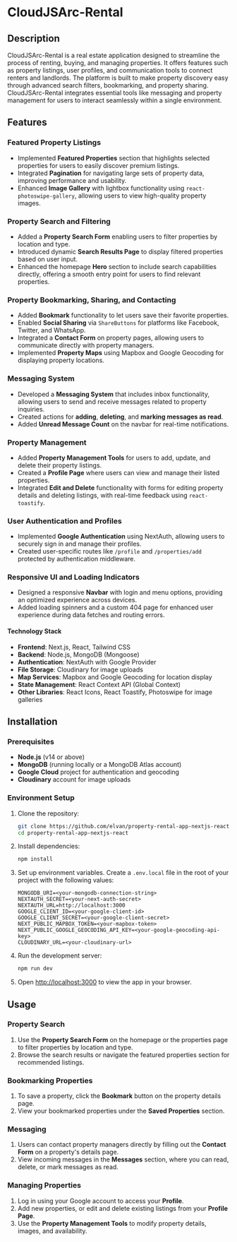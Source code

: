 # CloudJSArc-Rental

## Description

CloudJSArc-Rental is a real estate application designed to streamline the process of renting, buying, and managing properties. It offers features such as property listings, user profiles, and communication tools to connect renters and landlords. The platform is built to make property discovery easy through advanced search filters, bookmarking, and property sharing. CloudJSArc-Rental integrates essential tools like messaging and property management for users to interact seamlessly within a single environment.

## Features

### Featured Property Listings

-   Implemented **Featured Properties** section that highlights selected properties for users to easily discover premium listings.
-   Integrated **Pagination** for navigating large sets of property data, improving performance and usability.
-   Enhanced **Image Gallery** with lightbox functionality using `react-photoswipe-gallery`, allowing users to view high-quality property images.

### Property Search and Filtering

-   Added a **Property Search Form** enabling users to filter properties by location and type.
-   Introduced dynamic **Search Results Page** to display filtered properties based on user input.
-   Enhanced the homepage **Hero** section to include search capabilities directly, offering a smooth entry point for users to find relevant properties.

### Property Bookmarking, Sharing, and Contacting

-   Added **Bookmark** functionality to let users save their favorite properties.
-   Enabled **Social Sharing** via `ShareButtons` for platforms like Facebook, Twitter, and WhatsApp.
-   Integrated a **Contact Form** on property pages, allowing users to communicate directly with property managers.
-   Implemented **Property Maps** using Mapbox and Google Geocoding for displaying property locations.

### Messaging System

-   Developed a **Messaging System** that includes inbox functionality, allowing users to send and receive messages related to property inquiries.
-   Created actions for **adding**, **deleting**, and **marking messages as read**.
-   Added **Unread Message Count** on the navbar for real-time notifications.

### Property Management

-   Added **Property Management Tools** for users to add, update, and delete their property listings.
-   Created a **Profile Page** where users can view and manage their listed properties.
-   Integrated **Edit and Delete** functionality with forms for editing property details and deleting listings, with real-time feedback using `react-toastify`.

### User Authentication and Profiles

-   Implemented **Google Authentication** using NextAuth, allowing users to securely sign in and manage their profiles.
-   Created user-specific routes like `/profile` and `/properties/add` protected by authentication middleware.

### Responsive UI and Loading Indicators

-   Designed a responsive **Navbar** with login and menu options, providing an optimized experience across devices.
-   Added loading spinners and a custom 404 page for enhanced user experience during data fetches and routing errors.

#### Technology Stack

-   **Frontend**: Next.js, React, Tailwind CSS
-   **Backend**: Node.js, MongoDB (Mongoose)
-   **Authentication**: NextAuth with Google Provider
-   **File Storage**: Cloudinary for image uploads
-   **Map Services**: Mapbox and Google Geocoding for location display
-   **State Management**: React Context API (Global Context)
-   **Other Libraries**: React Icons, React Toastify, Photoswipe for image galleries

## Installation

### Prerequisites

-   **Node.js** (v14 or above)
-   **MongoDB** (running locally or a MongoDB Atlas account)
-   **Google Cloud** project for authentication and geocoding
-   **Cloudinary** account for image uploads

### Environment Setup

1. Clone the repository:

    ```bash
    git clone https://github.com/elvan/property-rental-app-nextjs-react.git
    cd property-rental-app-nextjs-react
    ```

2. Install dependencies:

    ```bash
    npm install
    ```

3. Set up environment variables. Create a `.env.local` file in the root of your project with the following values:

    ```env
    MONGODB_URI=<your-mongodb-connection-string>
    NEXTAUTH_SECRET=<your-next-auth-secret>
    NEXTAUTH_URL=http://localhost:3000
    GOOGLE_CLIENT_ID=<your-google-client-id>
    GOOGLE_CLIENT_SECRET=<your-google-client-secret>
    NEXT_PUBLIC_MAPBOX_TOKEN=<your-mapbox-token>
    NEXT_PUBLIC_GOOGLE_GEOCODING_API_KEY=<your-google-geocoding-api-key>
    CLOUDINARY_URL=<your-cloudinary-url>
    ```

4. Run the development server:

    ```bash
    npm run dev
    ```

5. Open [http://localhost:3000](http://localhost:3000) to view the app in your browser.

## Usage

### Property Search

1. Use the **Property Search Form** on the homepage or the properties page to filter properties by location and type.
2. Browse the search results or navigate the featured properties section for recommended listings.

### Bookmarking Properties

1. To save a property, click the **Bookmark** button on the property details page.
2. View your bookmarked properties under the **Saved Properties** section.

### Messaging

1. Users can contact property managers directly by filling out the **Contact Form** on a property's details page.
2. View incoming messages in the **Messages** section, where you can read, delete, or mark messages as read.

### Managing Properties

1. Log in using your Google account to access your **Profile**.
2. Add new properties, or edit and delete existing listings from your **Profile Page**.
3. Use the **Property Management Tools** to modify property details, images, and availability.
